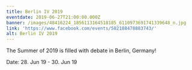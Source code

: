 ```yaml
---
title: Berlin IV 2019
eventdate: 2019-06-27T21:00:00.000Z
banner: /images/48416224_1856113164518185_6110973691741339648_n.jpg
link: 'https://www.facebook.com/events/582188478883743/'
alt: Berlin IV 2019
---
```

The Summer of 2019 is filled with debate in Berlin, Germany!

Date: 28. Jun 19 - 30. Jun 19
